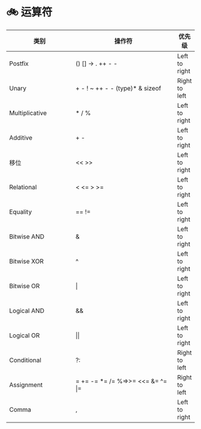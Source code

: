 # 🚲 运算符

<table><thead><tr><th width="186.33333333333331">类别</th><th width="337">操作符</th><th>优先级</th></tr></thead><tbody><tr><td>Postfix</td><td>() [] -> . ++ - -</td><td>Left to right</td></tr><tr><td>Unary</td><td>+ - ! ~ ++ - - (type)* &#x26; sizeof</td><td>Right to left</td></tr><tr><td>Multiplicative</td><td>* / %</td><td>Left to right</td></tr><tr><td>Additive</td><td>+ -</td><td>Left to right</td></tr><tr><td>移位</td><td>&#x3C;&#x3C; >></td><td>Left to right</td></tr><tr><td>Relational</td><td>&#x3C; &#x3C;= > >=</td><td>Left to right</td></tr><tr><td>Equality</td><td>== !=</td><td>Left to right</td></tr><tr><td>Bitwise AND</td><td>&#x26;</td><td>Left to right</td></tr><tr><td>Bitwise XOR</td><td>^</td><td>Left to right</td></tr><tr><td>Bitwise OR</td><td>|</td><td>Left to right</td></tr><tr><td>Logical AND</td><td>&#x26;&#x26;</td><td>Left to right</td></tr><tr><td>Logical OR</td><td>||</td><td>Left to right</td></tr><tr><td>Conditional</td><td>?:</td><td>Right to left</td></tr><tr><td>Assignment</td><td>= += -= *= /= %=>>= &#x3C;&#x3C;= &#x26;= ^= |=</td><td>Right to left</td></tr><tr><td>Comma</td><td>,</td><td>Left to right</td></tr></tbody></table>
